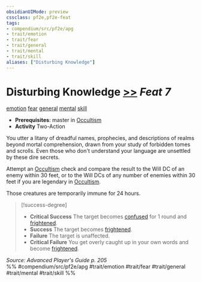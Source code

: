 ```yaml
---
obsidianUIMode: preview
cssclass: pf2e,pf2e-feat
tags:
- compendium/src/pf2e/apg
- trait/emotion
- trait/fear
- trait/general
- trait/mental
- trait/skill
aliases: ["Disturbing Knowledge"]
---
```

# Disturbing Knowledge  [>>](/rules/core-rulebook/chapter-9-playing-the-game.md#Actions "Two-Action") *Feat 7*  
[emotion](/rules/traits/emotion.md)  [fear](/rules/traits/fear.md)  [general](/rules/traits/general.md)  [mental](/rules/traits/mental.md)  [skill](/rules/traits/skill.md)  

- **Prerequisites**: master in [Occultism](/compendium/skills.md#Occultism)
- **Activity** Two-Action

You utter a litany of dreadful names, prophecies, and descriptions of realms beyond mortal comprehension, drawn from your study of forbidden tomes and scrolls. Even those who don't understand your language are unsettled by these dire secrets.

Attempt an [Occultism](/compendium/skills.md#Occultism) check and compare the result to the Will DC of an enemy within 30 feet, or to the Will DCs of any number of enemies within 30 feet if you are legendary in [Occultism](/compendium/skills.md#Occultism).

Those creatures are temporarily immune for 24 hours.

> [!success-degree] 
> - **Critical Success** The target becomes [confused](/rules/conditions.md#Confused) for 1 round and [frightened](/rules/conditions.md#Frightened).
> - **Success** The target becomes [frightened](/rules/conditions.md#Frightened).
> - **Failure** The target is unaffected.
> - **Critical Failure** You get overly caught up in your own words and become [frightened](/rules/conditions.md#Frightened).

*Source: Advanced Player's Guide p. 205*  
%% #compendium/src/pf2e/apg #trait/emotion #trait/fear #trait/general #trait/mental #trait/skill %%